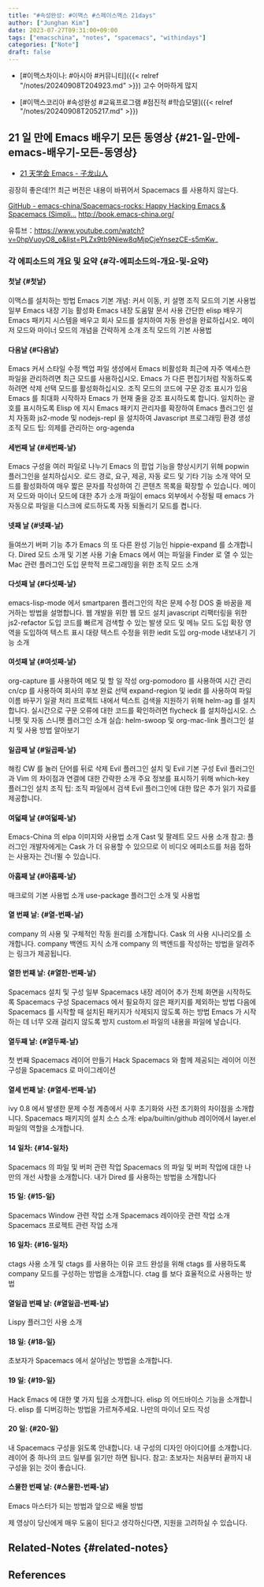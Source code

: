```yaml
---
title: "#속성완성: #이맥스 #스페이스맥스 21days"
author: ["Junghan Kim"]
date: 2023-07-27T09:31:00+09:00
tags: ["emacschina", "notes", "spacemacs", "withindays"]
categories: ["Note"]
draft: false
---
```


-   [#이맥스차이나: #아시아 #커뮤니티]({{< relref "/notes/20240908T204923.md" >}}) 고수 어마하게 많지

-   [#이맥스코리아 #속성완성 #교육프로그램 #점진적 #학습모델]({{< relref "/notes/20240908T205217.md" >}})


## 21 일 만에 Emacs 배우기 모든 동영상 {#21-일-만에-emacs-배우기-모든-동영상}

-   [21 天学会 Emacs - 子龙山人](https://zilongshanren.com/learnemacs/)

굉장히 좋은데!?! 최근 버전은 내용이 바뀌어서 Spacemacs 를 사용하지 않는다.

[GitHub - emacs-china/Spacemacs-rocks: Happy Hacking Emacs &amp; Spacemacs (Simpli...](https://github.com/emacs-china/Spacemacs-rocks) <http://book.emacs-china.org/>

유튜브：<https://www.youtube.com/watch?v=0hpVuoyO8_o&list=PLZx9tb9Niew8qMjpCjeYnsezCE-s5mKw>_


### 각 에피소드의 개요 및 요약 {#각-에피소드의-개요-및-요약}


#### 첫날 {#첫날}

이맥스를 설치하는 방법 Emacs 기본 개념: 커서 이동, 키 설명 조직 모드의 기본 사용법 일부 Emacs 내장 기능 활성화 Emacs 내장 도움말 문서 사용 간단한 elisp 배우기 Emacs 패키지 시스템을 배우고 회사 모드를 설치하여 자동 완성을 완료하십시오. 메이저 모드와 마이너 모드의 개념을 간략하게 소개 조직 모드의 기본 사용법


#### 다음날 {#다음날}

Emacs 커서 스타일 수정 백업 파일 생성에서 Emacs 비활성화 최근에 자주 액세스한 파일을 관리하려면 최근 모드를 사용하십시오. Emacs 가 다른 편집기처럼 작동하도록 하려면 삭제 선택 모드를 활성화하십시오. 조직 모드의 코드에 구문 강조 표시가 있음 Emacs 를 최대화 시작하자 Emacs 가 현재 줄을 강조 표시하도록 합니다. 일치하는 괄호를 표시하도록 Elisp 에 지시 Emacs 패키지 관리자를 확장하여 Emacs 플러그인 설치 자동화 js2-mode 및 nodejs-repl 을 설치하여 Javascript 프로그래밍 환경 생성 조직 모드 팁: 의제를 관리하는 org-agenda


#### 세번째 날 {#세번째-날}

Emacs 구성을 여러 파일로 나누기 Emacs 의 팝업 기능을 향상시키기 위해 popwin 플러그인을 설치하십시오. 로드 경로, 요구, 제공, 자동 로드 및 기타 기능 소개 약어 모드를 활성화하여 매우 짧은 문자를 작성하여 긴 콘텐츠 목록을 확장할 수 있습니다. 메이저 모드와 마이너 모드에 대한 추가 소개 파일이 emacs 외부에서 수정될 때 emacs 가 자동으로 파일을 디스크에 로드하도록 자동 되돌리기 모드를 켭니다.


#### 넷째 날 {#넷째-날}

들여쓰기 버퍼 기능 추가 Emacs 의 또 다른 완성 기능인 hippie-expand 를 소개합니다. Dired 모드 소개 및 기본 사용 기술 Emacs 에서 여는 파일을 Finder 로 열 수 있는 Mac 관련 플러그인 도입 문학적 프로그래밍을 위한 조직 모드 소개


#### 다섯째 날 {#다섯째-날}

emacs-lisp-mode 에서 smartparen 플러그인의 작은 문제 수정 DOS 줄 바꿈을 제거하는 방법을 설명합니다. 웹 개발을 위한 웹 모드 설치 javascript 리팩터링을 위한 js2-refactor 도입 코드를 빠르게 검색할 수 있는 발생 모드 및 메뉴 모드 도입 확장 영역을 도입하여 텍스트 표시 대량 텍스트 수정을 위한 iedit 도입 org-mode 내보내기 기능 소개


#### 여섯째 날 {#여섯째-날}

org-capture 를 사용하여 메모 및 할 일 작성 org-pomodoro 를 사용하여 시간 관리 cn/cp 를 사용하여 회사의 후보 완료 선택 expand-region 및 iedit 를 사용하여 파일 이름 바꾸기 일괄 처리 프로젝트 내에서 텍스트 검색을 지원하기 위해 helm-ag 를 설치합니다. 실시간으로 구문 오류에 대한 코드를 확인하려면 flycheck 를 설치하십시오. 스니펫 및 자동 스니펫 플러그인 소개 실습: helm-swoop 및 org-mac-link 플러그인 설치 및 사용 방법 알아보기


#### 일곱째 날 {#일곱째-날}

해킹 CW 를 눌러 단어를 뒤로 삭제 Evil 플러그인 설치 및 Evil 기본 구성 Evil 플러그인과 Vim 의 차이점과 연결에 대한 간략한 소개 주요 정보를 표시하기 위해 which-key 플러그인 설치 조직 팁: 조직 파일에서 검색 Evil 플러그인에 대한 많은 추가 읽기 자료를 제공합니다.


#### 여덟째 날 {#여덟째-날}

Emacs-China 의 elpa 이미지와 사용법 소개 Cast 및 팔레트 모드 사용 소개 참고: 플러그인 개발자에게는 Cask 가 더 유용할 수 있으므로 이 비디오 에피소드를 처음 접하는 사용자는 건너뛸 수 있습니다.


#### 아홉째 날 {#아홉째-날}

매크로의 기본 사용법 소개 use-package 플러그인 소개 및 사용법


#### 열 번째 날: {#열-번째-날}

company 의 사용 및 구체적인 작동 원리를 소개합니다. Cask 의 사용 시나리오를 소개합니다. company 백엔드 지식 소개 company 의 백엔드를 작성하는 방법을 알려주는 링크가 제공됩니다.


#### 열한 번째 날: {#열한-번째-날}

Spacemacs 설치 및 구성 일부 Spacemacs 내장 레이어 추가 전체 화면을 시작하도록 Spacemacs 구성 Spacemacs 에서 필요하지 않은 패키지를 제외하는 방법 다음에 Spacemacs 를 시작할 때 설치된 패키지가 삭제되지 않도록 하는 방법 Emacs 가 시작하는 데 너무 오래 걸리지 않도록 방지 custom.el 파일의 내용을 파일에 넣습니다.


#### 열두째 날: {#열두째-날}

첫 번째 Spacemacs 레이어 만들기 Hack Spacemacs 와 함께 제공되는 레이어 이전 구성을 Spacemacs 로 마이그레이션


#### 열세 번째 날: {#열세-번째-날}

ivy 0.8 에서 발생한 문제 수정 계층에서 사후 초기화와 사전 초기화의 차이점을 소개합니다. Spacemacs 패키지의 설치 소스 소개: elpa/builtin/github 레이어에서 layer.el 파일의 역할을 소개합니다.


#### 14 일차: {#14-일차}

Spacemacs 의 파일 및 버퍼 관련 작업 Spacemacs 의 파일 및 버퍼 작업에 대한 나만의 개선 사항을 소개합니다. 내가 Dired 를 사용하는 방법을 소개합니다


#### 15 일: {#15-일}

Spacemacs Window 관련 작업 소개 Spacemacs 레이아웃 관련 작업 소개 Spacemacs 프로젝트 관련 작업 소개


#### 16 일차: {#16-일차}

ctags 사용 소개 및 ctags 를 사용하는 이유 코드 완성을 위해 ctags 를 사용하도록 company 모드를 구성하는 방법을 소개합니다. ctag 를 보다 효율적으로 사용하는 방법


#### 열일곱 번째 날: {#열일곱-번째-날}

Lispy 플러그인 사용 소개


#### 18 일: {#18-일}

초보자가 Spacemacs 에서 살아남는 방법을 소개합니다.


#### 19 일: {#19-일}

Hack Emacs 에 대한 몇 가지 팁을 소개합니다. elisp 의 어드바이스 기능을 소개합니다. elisp 를 디버깅하는 방법을 가르쳐주세요. 나만의 마이너 모드 작성


#### 20 일: {#20-일}

내 Spacemacs 구성을 읽도록 안내합니다. 내 구성의 디자인 아이디어를 소개합니다. 레이어 중 하나의 코드 일부를 읽기만 하면 됩니다. 참고: 초보자는 처음부터 끝까지 내 구성을 읽는 것이 좋습니다.


#### 스물한 번째 날: {#스물한-번째-날}

Emacs 마스터가 되는 방법과 앞으로 배울 방법

제 영상이 당신에게 매우 도움이 된다고 생각하신다면, 지원을 고려하실 수 있습니다.


## Related-Notes {#related-notes}

## References

<style>.csl-entry{text-indent: -1.5em; margin-left: 1.5em;}</style><div class="csl-bib-body">
</div>
